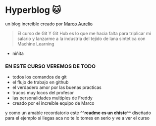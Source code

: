 # Hyperblog   🐱
un blog increible creado por [Marco Aurelio](https://github.com/marco18ovi "Marco Aurelio")
>El curso de Git Y Git Hub es lo que me hacia falta para triplicar mi salario y lanzarme a la industria del tejido de lana sintetica con Machine Learning

- niñita

### EN ESTE CURSO VEREMOS DE TODO
* todos los comandos de git
* el flujo de trabajo en github
* el verdadero amor por las buenas practicas
* trucos muy locos del profesor
* las personalidades multiples de Freddy
* creado por el increible equipo de Marco


y como un amable recordatorio este ^^**readme es un chiste**^^ diseñado para el ejemplo si llegas aca no te lo tomes en serio y ve a ver el curso